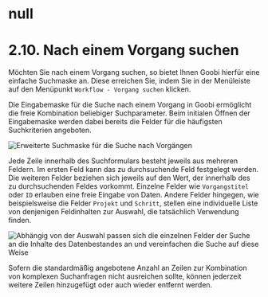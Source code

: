 # null

# 2.10. Nach einem Vorgang suchen

Möchten Sie nach einem Vorgang suchen, so bietet Ihnen Goobi hierfür eine einfache Suchmaske an. Diese erreichen Sie, indem Sie in der Menüleiste auf den Menüpunkt `Workflow - Vorgang suchen` klicken.

Die Eingabemaske für die Suche nach einem Vorgang in Goobi ermöglicht die freie Kombination beliebiger Suchparameter. Beim initialen Öffnen der Eingabemaske werden dabei bereits die Felder für die häufigsten Suchkriterien angeboten. 

![Erweiterte Suchmaske f&#xFC;r die Suche nach Vorg&#xE4;ngen](../../.gitbook/assets/30-22d.png)

Jede Zeile innerhalb des Suchformulars besteht jeweils aus mehreren Feldern. Im ersten Feld kann das zu durchsuchende Feld festgelegt werden. Die weiteren Felder beziehen sich jeweils auf den Wert, der innerhalb des zu durchsuchenden Feldes vorkommt. Einzelne Felder wie `Vorgangstitel` oder `ID` erlauben eine freie Eingabe von Daten. Andere Felder hingegen, wie beispielsweise die Felder `Projekt` und `Schritt`, stellen eine individuelle Liste von denjenigen Feldinhalten zur Auswahl, die tatsächlich Verwendung finden. 

![Abh&#xE4;ngig von der Auswahl passen sich die einzelnen Felder der Suche an die Inhalte des Datenbestandes an und vereinfachen die Suche auf diese Weise](../../.gitbook/assets/30-23d.png)

Sofern die standardmäßig angebotene Anzahl an Zeilen zur Kombination von komplexen Suchanfragen nicht ausreichen sollte, können jederzeit weitere Zeilen hinzugefügt oder auch wieder entfernt werden.